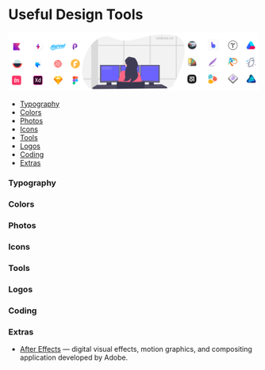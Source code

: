 # Useful Design Tools

<p align="center">
        <img src="https://github.com/LisaDziuba/Awesome-Design-Tools/blob/master/Media/Awesome-design-tools-cover.png" alt="Awesome-Design-Tools"/>
</p>


- [Typography](#Typography)
- [Colors](#Colors)
- [Photos](#Photos)
- [Icons](#Icons)
- [Tools](#UTools)
- [Logos](#Logos)
- [Coding](#Coding)
- [Extras](#Extras)

  
### Typography
### Colors
### Photos
### Icons
### Tools
### Logos
### Coding
### Extras

- [After Effects](https://www.adobe.com/products/aftereffects.html) — digital visual effects, motion graphics, and compositing application developed by Adobe.

